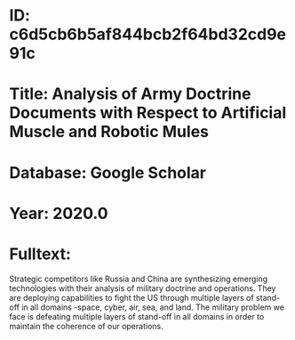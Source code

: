 # ID: c6d5cb6b5af844bcb2f64bd32cd9e91c
# Title: Analysis of Army Doctrine Documents with Respect to Artificial Muscle and Robotic Mules
# Database: Google Scholar
# Year: 2020.0
# Fulltext:
Strategic competitors like Russia and China are synthesizing emerging technologies with their analysis of military doctrine and operations.
They are deploying capabilities to fight the US through multiple layers of stand-off in all domains -space, cyber, air, sea, and land.
The military problem we face is defeating multiple layers of stand-off in all domains in order to maintain the coherence of our operations.